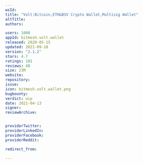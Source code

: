 ```yaml
---
wsId: 
title: "Volt:Bitcoin,ETH&BSV Crypto Wallet,Multisig Wallet"
altTitle: 
authors:

users: 1000
appId: bitmesh.volt.wallet
released: 2020-05-15
updated: 2021-09-18
version: "2.1.2"
stars: 4.7
ratings: 101
reviews: 48
size: 23M
website: 
repository: 
issue: 
icon: bitmesh.volt.wallet.png
bugbounty: 
verdict: wip
date: 2021-04-13
signer: 
reviewArchive:


providerTwitter: 
providerLinkedIn: 
providerFacebook: 
providerReddit: 

redirect_from:

---
```




